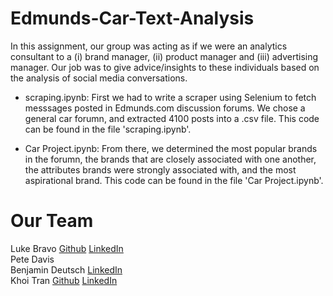 # Edmunds-Car-Text-Analysis

In this assignment, our group was acting as if we were an analytics consultant to a (i) brand manager, (ii) product manager and (iii) advertising manager. Our job was to give advice/insights to these individuals based on the analysis of social media conversations. 

- scraping.ipynb:
First we had to write a scraper using Selenium to fetch messsages posted in Edmunds.com discussion forums. We chose a general car forumn, and extracted 4100 posts into a .csv file. This code can be found in the file 'scraping.ipynb'. 

- Car Project.ipynb:
From there, we determined the most popular brands in the forumn, the brands that are closely associated with one another, the attributes brands were strongly associated with, and the most aspirational brand. This code can be found in the file 'Car Project.ipynb'.

# Our Team
Luke Bravo [Github](https://github.com/lukembravo) [LinkedIn](https://www.linkedin.com/in/luke-bravo/) \
Pete Davis \
Benjamin Deutsch [LinkedIn](https://www.linkedin.com/in/bpdeutsch/) \
Khoi Tran [Github](https://github.com/knt36) [LinkedIn](https://www.linkedin.com/in/khoitran94/)
